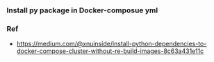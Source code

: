 ### Install py package in Docker-composue yml 

### Ref
- https://medium.com/@xnuinside/install-python-dependencies-to-docker-compose-cluster-without-re-build-images-8c63a431e11c